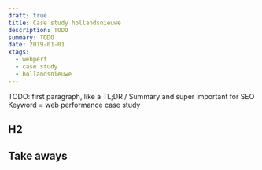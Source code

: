 ```yaml
---
draft: true
title: Case study hollandsnieuwe
description: TODO
summary: TODO
date: 2019-01-01
xtags:
  - webperf
  - case study
  - hollandsnieuwe
---
```


TODO: first paragraph, like a TL;DR / Summary and super important for SEO
Keyword = web performance case study


## H2


## Take aways

